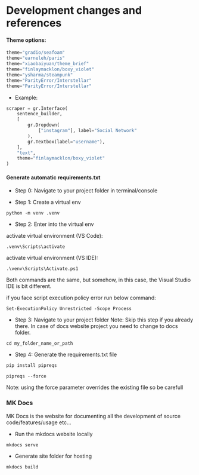 # Development changes and references

#### Theme options:

```python 
theme="gradio/seafoam"
theme="earneleh/paris"
theme="xiaobaiyuan/theme_brief"
theme="finlaymacklon/boxy_violet"
theme="ysharma/steampunk"
theme="ParityError/Interstellar"
theme="ParityError/Interstellar"
```

- Example:

```python 
scraper = gr.Interface(
    sentence_builder,
    [        
        gr.Dropdown(
            ["instagram"], label="Social Network"
        ),
        gr.Textbox(label="username"),
    ],
    "text",
    theme="finlaymacklon/boxy_violet"
)
```

#### Generate automatic requirements.txt

- Step 0: Navigate to your project folder in terminal/console


- Step 1: Create a virtual env
```console
python -m venv .venv
```

- Step 2: Enter into the virtual env

activate virtual environment (VS Code):
```console
.venv\Scripts\activate
```

activate virtual environment (VS IDE):
```console
.\venv\Scripts\Activate.ps1
```
Both commands are the same, but somehow, in this case, the Visual Studio IDE is bit different.

if you face script execution policy error run below command:
```console
Set-ExecutionPolicy Unrestricted -Scope Process
```

- Step 3: Navigate to your project folder
Note: Skip this step if you already there. In case of docs website project you need to change to docs folder.
```console
cd my_folder_name_or_path
```

- Step 4: Generate the requirements.txt file
```python
pip install pipreqs
```

```console
pipreqs --force
```
Note: using the force parameter overrides the existing file so be carefull


### MK Docs

MK Docs is the website for documenting all the development of source code/features/usage etc...

- Run the mkdocs website locally
```console
mkdocs serve
```

- Generate site folder for hosting 
```console
mkdocs build
```